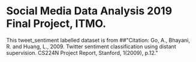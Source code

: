 # Social Media Data Analysis 2019 Final Project, ITMO.

This tweet_sentiment labelled dataset is from ##"Citation: Go, A., Bhayani, R. and Huang, L., 2009. Twitter sentiment classification using distant supervision. CS224N Project Report, Stanford, 1(2009), p.12."
